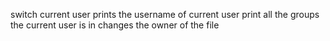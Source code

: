 switch current user
prints the username of current user
print all the groups the current user is in
changes the owner of the file
